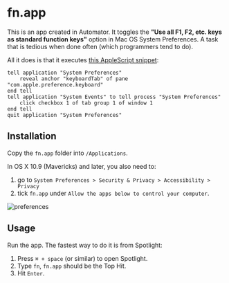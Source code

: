 # fn.app

This is an app created in Automator. It toggles the
**"Use all F1, F2, etc. keys as standard function keys"**
option in Mac OS System Preferences. A task that is tedious
when done often (which programmers tend to do).

All it does is that it executes [this AppleScript snippet](http://apple.stackexchange.com/questions/59178/toggle-use-all-f1-f2-as-standard-keys-via-script#answer-60496):

```applescript
tell application "System Preferences"
	reveal anchor "keyboardTab" of pane "com.apple.preference.keyboard"
end tell
tell application "System Events" to tell process "System Preferences"
	click checkbox 1 of tab group 1 of window 1
end tell
quit application "System Preferences"
```


## Installation

Copy the `fn.app` folder into `/Applications`.

In OS X 10.9 (Mavericks) and later, you also need to:

1. go to `System Preferences > Security & Privacy > Accessibility > Privacy` 
2. tick `fn.app` under `Allow the apps below to control your computer`.


![preferences](https://f.cloud.github.com/assets/326885/1463976/de2c61f0-453c-11e3-9129-f0d992aeb2a8.png)


## Usage

Run the app. The fastest way to do it is from Spotlight:

1. Press `⌘ + space` (or similar) to open Spotlight.
2. Type `fn`, `fn.app` should be the Top Hit.
3. Hit `Enter`.



